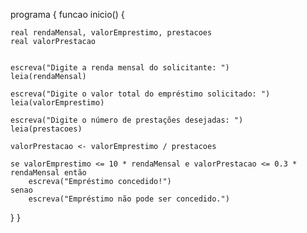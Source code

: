 programa {
  funcao inicio() {
    
    real rendaMensal, valorEmprestimo, prestacoes
    real valorPrestacao


    escreva("Digite a renda mensal do solicitante: ")
    leia(rendaMensal)

    escreva("Digite o valor total do empréstimo solicitado: ")
    leia(valorEmprestimo)

    escreva("Digite o número de prestações desejadas: ")
    leia(prestacoes)

    valorPrestacao <- valorEmprestimo / prestacoes

    se valorEmprestimo <= 10 * rendaMensal e valorPrestacao <= 0.3 * rendaMensal então
        escreva("Empréstimo concedido!")
    senao
        escreva("Empréstimo não pode ser concedido.")

  }
}
